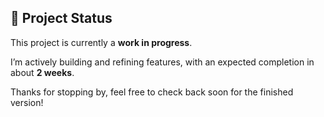 ## 🚧 Project Status

This project is currently a **work in progress**.

I’m actively building and refining features, with an expected completion in about **2 weeks**.

Thanks for stopping by, feel free to check back soon for the finished version!
